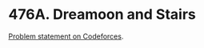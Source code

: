 # 476A. Dreamoon and Stairs

[Problem statement on Codeforces](https://codeforces.com/problemset/problem/476/A?locale=en).